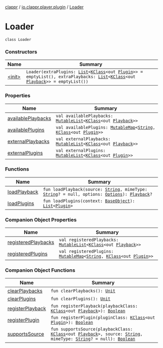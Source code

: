 [clappr](../../index.md) / [io.clappr.player.plugin](../index.md) / [Loader](.)

# Loader

`class Loader`

### Constructors

| Name | Summary |
|---|---|
| [&lt;init&gt;](-init-.md) | `Loader(extraPlugins: `[`List`](https://kotlinlang.org/api/latest/jvm/stdlib/kotlin.collections/-list/index.html)`<`[`KClass`](https://kotlinlang.org/api/latest/jvm/stdlib/kotlin.reflect/-k-class/index.html)`<out `[`Plugin`](../-plugin/index.md)`>> = emptyList(), extraPlaybacks: `[`List`](https://kotlinlang.org/api/latest/jvm/stdlib/kotlin.collections/-list/index.html)`<`[`KClass`](https://kotlinlang.org/api/latest/jvm/stdlib/kotlin.reflect/-k-class/index.html)`<out `[`Playback`](../../io.clappr.player.components/-playback/index.md)`>> = emptyList())` |

### Properties

| Name | Summary |
|---|---|
| [availablePlaybacks](available-playbacks.md) | `val availablePlaybacks: `[`MutableList`](https://kotlinlang.org/api/latest/jvm/stdlib/kotlin.collections/-mutable-list/index.html)`<`[`KClass`](https://kotlinlang.org/api/latest/jvm/stdlib/kotlin.reflect/-k-class/index.html)`<out `[`Playback`](../../io.clappr.player.components/-playback/index.md)`>>` |
| [availablePlugins](available-plugins.md) | `val availablePlugins: `[`MutableMap`](https://kotlinlang.org/api/latest/jvm/stdlib/kotlin.collections/-mutable-map/index.html)`<`[`String`](https://kotlinlang.org/api/latest/jvm/stdlib/kotlin/-string/index.html)`, `[`KClass`](https://kotlinlang.org/api/latest/jvm/stdlib/kotlin.reflect/-k-class/index.html)`<out `[`Plugin`](../-plugin/index.md)`>>` |
| [externalPlaybacks](external-playbacks.md) | `val externalPlaybacks: `[`MutableList`](https://kotlinlang.org/api/latest/jvm/stdlib/kotlin.collections/-mutable-list/index.html)`<`[`KClass`](https://kotlinlang.org/api/latest/jvm/stdlib/kotlin.reflect/-k-class/index.html)`<out `[`Playback`](../../io.clappr.player.components/-playback/index.md)`>>` |
| [externalPlugins](external-plugins.md) | `val externalPlugins: `[`MutableList`](https://kotlinlang.org/api/latest/jvm/stdlib/kotlin.collections/-mutable-list/index.html)`<`[`KClass`](https://kotlinlang.org/api/latest/jvm/stdlib/kotlin.reflect/-k-class/index.html)`<out `[`Plugin`](../-plugin/index.md)`>>` |

### Functions

| Name | Summary |
|---|---|
| [loadPlayback](load-playback.md) | `fun loadPlayback(source: `[`String`](https://kotlinlang.org/api/latest/jvm/stdlib/kotlin/-string/index.html)`, mimeType: `[`String`](https://kotlinlang.org/api/latest/jvm/stdlib/kotlin/-string/index.html)`? = null, options: `[`Options`](../../io.clappr.player.base/-options/index.md)`): `[`Playback`](../../io.clappr.player.components/-playback/index.md)`?` |
| [loadPlugins](load-plugins.md) | `fun loadPlugins(context: `[`BaseObject`](../../io.clappr.player.base/-base-object/index.md)`): `[`List`](https://kotlinlang.org/api/latest/jvm/stdlib/kotlin.collections/-list/index.html)`<`[`Plugin`](../-plugin/index.md)`>` |

### Companion Object Properties

| Name | Summary |
|---|---|
| [registeredPlaybacks](registered-playbacks.md) | `val registeredPlaybacks: `[`MutableList`](https://kotlinlang.org/api/latest/jvm/stdlib/kotlin.collections/-mutable-list/index.html)`<`[`KClass`](https://kotlinlang.org/api/latest/jvm/stdlib/kotlin.reflect/-k-class/index.html)`<out `[`Playback`](../../io.clappr.player.components/-playback/index.md)`>>` |
| [registeredPlugins](registered-plugins.md) | `val registeredPlugins: `[`MutableMap`](https://kotlinlang.org/api/latest/jvm/stdlib/kotlin.collections/-mutable-map/index.html)`<`[`String`](https://kotlinlang.org/api/latest/jvm/stdlib/kotlin/-string/index.html)`, `[`KClass`](https://kotlinlang.org/api/latest/jvm/stdlib/kotlin.reflect/-k-class/index.html)`<out `[`Plugin`](../-plugin/index.md)`>>` |

### Companion Object Functions

| Name | Summary |
|---|---|
| [clearPlaybacks](clear-playbacks.md) | `fun clearPlaybacks(): `[`Unit`](https://kotlinlang.org/api/latest/jvm/stdlib/kotlin/-unit/index.html) |
| [clearPlugins](clear-plugins.md) | `fun clearPlugins(): `[`Unit`](https://kotlinlang.org/api/latest/jvm/stdlib/kotlin/-unit/index.html) |
| [registerPlayback](register-playback.md) | `fun registerPlayback(playbackClass: `[`KClass`](https://kotlinlang.org/api/latest/jvm/stdlib/kotlin.reflect/-k-class/index.html)`<out `[`Playback`](../../io.clappr.player.components/-playback/index.md)`>): `[`Boolean`](https://kotlinlang.org/api/latest/jvm/stdlib/kotlin/-boolean/index.html) |
| [registerPlugin](register-plugin.md) | `fun registerPlugin(pluginClass: `[`KClass`](https://kotlinlang.org/api/latest/jvm/stdlib/kotlin.reflect/-k-class/index.html)`<out `[`Plugin`](../-plugin/index.md)`>): `[`Boolean`](https://kotlinlang.org/api/latest/jvm/stdlib/kotlin/-boolean/index.html) |
| [supportsSource](supports-source.md) | `fun supportsSource(playbackClass: `[`KClass`](https://kotlinlang.org/api/latest/jvm/stdlib/kotlin.reflect/-k-class/index.html)`<out `[`Playback`](../../io.clappr.player.components/-playback/index.md)`>, source: `[`String`](https://kotlinlang.org/api/latest/jvm/stdlib/kotlin/-string/index.html)`, mimeType: `[`String`](https://kotlinlang.org/api/latest/jvm/stdlib/kotlin/-string/index.html)`? = null): `[`Boolean`](https://kotlinlang.org/api/latest/jvm/stdlib/kotlin/-boolean/index.html) |
